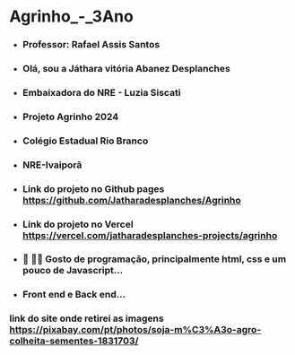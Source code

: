 # Agrinho_-_3Ano

- ### Professor: Rafael Assis Santos 

- ### Olá, sou a Játhara vitória Abanez Desplanches
- ### Embaixadora do NRE - Luzia Siscati
- ### Projeto Agrinho 2024
- ### Colégio Estadual Rio Branco
- ### NRE-Ivaiporã
- ### Link do projeto no Github pages https://github.com/Jatharadesplanches/Agrinho
- ### Link do projeto no Vercel https://vercel.com/jatharadesplanches-projects/agrinho
- ### 👀 👨‍💻 Gosto de programação, principalmente html, css e um pouco de Javascript...
- ### Front end e Back end...
 

### link do site onde retirei as imagens https://pixabay.com/pt/photos/soja-m%C3%A3o-agro-colheita-sementes-1831703/

